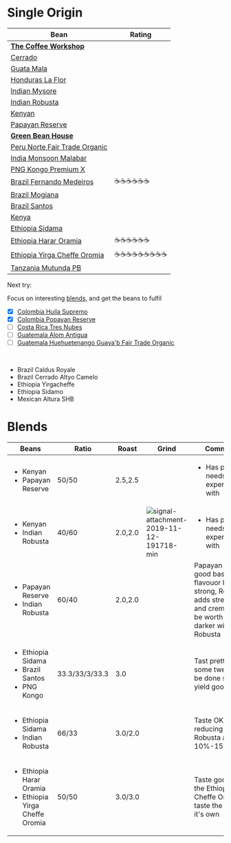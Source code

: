 # Single Origin

| Bean | Rating |
|------|--------|
| **[The Coffee Workshop]** |  |
| [Cerrado](Cerrado.md) |  |
| [Guata Mala](GuataMala.md) |  |
| [Honduras La Flor](HondurasLaFlor.md) |  |
| [Indian Mysore](IndianMysore.md) |  |
| [Indian Robusta](IndianRobusta.md) |  |
| [Kenyan](Kenyan.md) |  |
| [Papayan Reserve](PapayanReserve.md) |  |
| **[Green Bean House]** |  |
| [Peru Norte Fair Trade Organic](PeruNorteFairTradeOrganic.md) |  |
| [India Monsoon Malabar](IndiaMonsoonMalabar.md) |  |
| [PNG Kongo Premium X](PNGKongoPremiumX.md) |  |
| [Brazil Fernando Medeiros](BrazilFernandoMedeiros.md) | :coffee::coffee::coffee::coffee::coffee::coffee: |
| [Brazil Mogiana](BrazilMogiana.md) |  |
| [Brazil Santos](BrazilSantos.md) |  |
| [Kenya](Kenya.md) |  |
| [Ethiopia Sidama](EthiopiaSidama.md) |  |
| [Ethiopia Harar Oramia](EthiopiaHararOramia.md) | :coffee::coffee::coffee::coffee::coffee::coffee: |
| [Ethiopia Yirga Cheffe Oromia](EthiopiaYirgaCheffeOromia.md) | :coffee::coffee::coffee::coffee::coffee::coffee::coffee::coffee::coffee: |
| [Tanzania Mutunda PB](TanzaniaMutundaPB.md) |  |


[The Coffee Workshop]: https://www.thecoffeeworkshop.co.nz/store/c6/Green_Coffee_Beans_%28500gm%2C_1kg%2C_5kg_%26_15kg%29.html
[Green Bean House]: https://www.greenbeanhouse.co.nz/green-coffee-beans.html



Next try:

Focus on interesting [blends](https://www.greenbeanhouse.co.nz/page/classic-blends.html), and get the beans to fulfil

* [x] [Colombia Huila Supremo](https://www.greenbeanhouse.co.nz/product/2079681)
* [x] [Colombia Popayan Reserve](https://www.greenbeanhouse.co.nz/product/2085558)
* [ ] [Costa Rica Tres Nubes](https://www.greenbeanhouse.co.nz/product/2108294)
* [ ] [Guatemala Alom Antigua](https://www.greenbeanhouse.co.nz/product/GuatemalaCertifiedAntiguaSpecialty)
* [ ] [Guatemala Huehuetenango Guaya'b Fair Trade Organic](https://www.greenbeanhouse.co.nz/product/GuatemalaHuehuetenangoGuayabFTO)

<br>

* Brazil Caldus Royale
* Brazil Cerrado Altyo Camelo
* Ethiopia Yirgacheffe
* Ethiopia Sidamo
* Mexican Altura SHB



# Blends

| Beans                   | Ratio | Roast   | Grind | Comments |
|-------------------------|-------|---------|-------|----
| <ul><li>Kenyan</li><li>Papayan Reserve</li></ul> | 50/50 | 2.5,2.5 | | <ul><li>Has potential, needs experimenting with</li><ul>
 | <ul><li>Kenyan</li><li>Indian Robusta</li><ul> | 40/60 | 2.0,2.0 | ![signal-attachment-2019-11-12-191718-min](https://user-images.githubusercontent.com/2862029/68647862-c8722580-0583-11ea-993c-09ed10db39e5.jpeg) | <ul><li>Has potential, needs experimenting with</li><ul>
 | <ul><li>Papayan Reserve</li><li>Indian Robusta</li></ul> | 60/40 | 2.0,2.0 | | Papayan makes a good base full of flavouor but not strong, Robusta adds strength and crema. Could be worth going darker with the Robusta
 | <ul><li>Ethiopia Sidama</li><li>Brazil Santos</li><li>PNG Kongo</li></ol> | 33.3/33/3/33.3 | 3.0 |  | Tast pretty good, some tweaking to be done should yield good results
 | <ul><li>Ethiopia Sidama</li><li>Indian Robusta</li></ul> | 66/33 | 3.0/2.0 |  | Taste OK. Try reducing the Robusta another 10%-15%
 | <ul><li>Ethiopia Harar Oramia</li><li>Ethiopia Yirga Cheffe Oromia</li></ul> | 50/50 | 3.0/3.0 |  | Taste good. but the Ethiopia Yirga Cheffe Oromia taste the best on it's own


